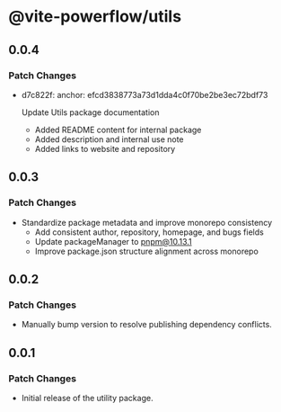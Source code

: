 # @vite-powerflow/utils

## 0.0.4

### Patch Changes

- d7c822f: anchor: efcd3838773a73d1dda4c0f70be2be3ec72bdf73

  Update Utils package documentation
  - Added README content for internal package
  - Added description and internal use note
  - Added links to website and repository

## 0.0.3

### Patch Changes

- Standardize package metadata and improve monorepo consistency
  - Add consistent author, repository, homepage, and bugs fields
  - Update packageManager to pnpm@10.13.1
  - Improve package.json structure alignment across monorepo

## 0.0.2

### Patch Changes

- Manually bump version to resolve publishing dependency conflicts.

## 0.0.1

### Patch Changes

- Initial release of the utility package.
